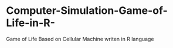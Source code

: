 Computer-Simulation-Game-of-Life-in-R-
======================================

Game of Life Based on Cellular Machine
writen in R language
